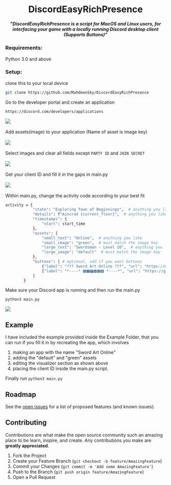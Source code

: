 <h1 align="center">DiscordEasyRichPresence</h1>
<h5 align="center">"DiscordEasyRichPresence is a script for MacOS and Linux users, for interfacing your game with a locally running Discord desktop client (Supports Buttons)"</h5>
<!--<img align="right" src='https://github.com/niveshbirangal/discord-rpc/blob/master/readmeassets/intro.gif' width="150">-->

### Requirements:
Python 3.0 and above
### Setup:
clone this to your local device
```bash
git clone https://github.com/MahdeenSky/DiscordEasyRichPresence
```
Go to the developer portal and create an application
```bash
https://discord.com/developers/applications
```
<img align="center" src='https://i.imgur.com/02aQ8t5.gif'>
<br><br />
Add assets(image) to your application (Name of asset is image key)
<br><br>
<img align="center" src='https://i.imgur.com/i4dYvnv.png'>
<br><br /> 
Select images and clear all fields except <code>PARTY ID</code> and <code>JOIN SECRET</code>
<br><br>
<img align="center" src='https://i.imgur.com/pPzipuv.png'>
<br><br />
Get your client ID and fill it in the gaps in main.py
<br><br>
<img align="center" src='https://i.imgur.com/X3G0hQy.png'>
<br><br />
Within main.py, change the activity code according to your best fit

```bash
activity = {
            "state": "Exploring Town of Beginnings",  # anything you like
            "details": f"Aincrad {current_floor}",  # anything you like
            "timestamps": {
                "start": start_time
            },
            "assets": {
                "small_text": "Online",  # anything you like
                "small_image": "green",  # must match the image key
                "large_text": "Swordsman - Level 10",  # anything you like
                "large_image": "default"  # must match the image key
            },
            "buttons": [ # optional, add if you want buttons
                {"label": "??? Sword Art Online ???", "url": "https://www.youtube.com/watch?v=onYSNgHbbW8&ab_channel=Gigguk"}, 
                {"label": "*----* 🅶🅸🆃🅷🆄🅱 *----*", "url": "https://github.com/MahdeenSky"} # label = button text, url = link to redirect on click
            ]
        }
```
Make sure your Discord app is running and then run the main.py
```bash
python3 main.py
```
<img align="center" src='https://i.imgur.com/7VdRxrD.png'>

<!-- EXAMPLE -->
## Example
I have included the example provided inside the Example Folder, that you can run if you fill it in by recreating the app, which involves 
1. making an app with the name "Sword Art Online"
2. adding the "default" and "green" assets
3. editing the visualizer section as shown above
4. placing the client ID inside the main.py script.

Finally run `python3 main.py`

<!-- ROADMAP -->
## Roadmap
See the [open issues](https://github.com/MahdeenSky/DiscordEasyRichPresence/issues) for a list of proposed features (and known issues).

<!-- CONTRIBUTING -->
## Contributing
Contributions are what make the open source community such an amazing place to be learn, inspire, and create. Any contributions you make are **greatly appreciated**.
1. Fork the Project
2. Create your Feature Branch (`git checkout -b feature/AmazingFeature`)
3. Commit your Changes (`git commit -m 'Add some AmazingFeature'`)
4. Push to the Branch (`git push origin feature/AmazingFeature`)
5. Open a Pull Request

